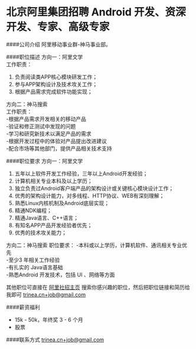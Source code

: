 北京阿里集团招聘 Android 开发、资深开发、专家、高级专家
==========

####公司介绍
阿里移动事业群-神马事业部。  

####职位描述
方向一：阿里文学   
工作职责：   
1. 负责阅读类APP核心模块研发工作；   
2. 参与APP架构设计及技术攻关工作；  
3. 根据产品需求完成软件功能实现；  

方向二：神马搜索  
工作职责：  
-根据产品需求开发相关的移动产品  
-验证和修正测试中发现的问题  
-学习和研究新技术以满足产品的需求  
-根据开发过程中的体验对产品提出改进建议  
-配合市场等其他部门，提供产品相关技术支持 

####职位要求
方向一：阿里文学 
1. 五年以上软件开发工作经验，三年以上Android开发经验； 
2. 计算机相关专业本科及以上学历； 
3. 独立负责过Android客户端产品的架构设计或关键核心模块设计工作； 
4. 优秀的架构设计能力，对多线程、HTTP协议、WEB有深刻理解；  
5. 熟悉Linux内核机制及Android底层实现；  
6. 精通NDK编程；  
7. 精通Java语言、C++语言；  
8. 有知名APP产品开发经验者优先；  
9. 优秀的技术攻关能力；  

方向二：神马搜索 
职位要求： 
-本科或以上学历，计算机软件、通讯相关专业优先   
-至少3 年相关工作经验  
-有扎实的 Java语言基础  
-熟悉Android 开发技术，包括 UI 、网络等方面  

其他职位可直接在 [阿里社招主页](https://job.alibaba.com/zhaopin/position_list.htm) 搜索你感兴趣的职位，然后把职位链接和简历给我即可 [trinea.cn+job@gmail.com](mailto:trinea.cn+job@gmail.com)  

####薪资福利
- 15k - 50k，年终奖 3 - 6 个月
- 股票

####联系方式
[trinea.cn+job@gmail.com](mailto:trinea.cn+job@gmail.com)  
 